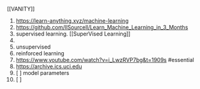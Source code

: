 [[VANITY]]

1. https://learn-anything.xyz/machine-learning
2. https://github.com/llSourcell/Learn_Machine_Learning_in_3_Months
3.  supervised learning. [[SuperVised Learning]]
4. 
5. unsupervised
6. reinforced learning
7. https://www.youtube.com/watch?v=i_LwzRVP7bg&t=1909s #essential 
8. https://archive.ics.uci.edu
9. [ ] model parameters
10. [ ] 







